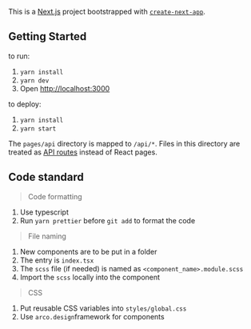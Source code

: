 This is a [Next.js](https://nextjs.org/) project bootstrapped with [`create-next-app`](https://github.com/vercel/next.js/tree/canary/packages/create-next-app).

## Getting Started

to run:
1. `yarn install`
2. `yarn dev`
3. Open [http://localhost:3000](http://localhost:3000)

to deploy:
1. `yarn install`
2. `yarn start`

The `pages/api` directory is mapped to `/api/*`. Files in this directory are treated as [API routes](https://nextjs.org/docs/api-routes/introduction) instead of React pages.

## Code standard

> Code formatting

1. Use typescript
2. Run `yarn prettier` before `git add` to format the code

> File naming

1. New components are to be put in a folder
2. The entry is `index.tsx`
3. The `scss` file (if needed) is named as `<component_name>.module.scss`
4. Import the `scss` locally into the component

> CSS
1. Put reusable CSS variables into `styles/global.css`
2. Use `arco.design`framework for components